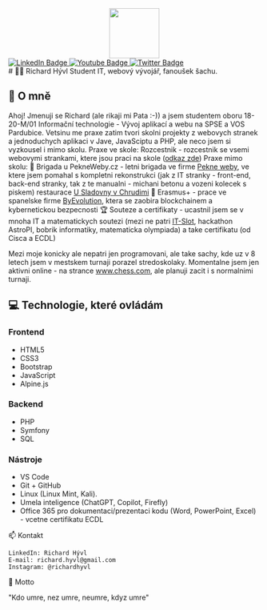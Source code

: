 <div id="header" align="center">
  <img src="https://media.giphy.com/media/M9gbBd9nbDrOTu1Mqx/giphy.gif" width="100"/>
</div>
<div id="badges">
  <a href="your-linkedin-URL">
    <img src="https://img.shields.io/badge/LinkedIn-blue?style=for-the-badge&logo=linkedin&logoColor=white" alt="LinkedIn Badge"/>
  </a>
  <a href="your-youtube-URL">
    <img src="https://img.shields.io/badge/YouTube-red?style=for-the-badge&logo=youtube&logoColor=white" alt="Youtube Badge"/>
  </a>
  <a href="your-twitter-URL">
    <img src="https://img.shields.io/badge/Twitter-blue?style=for-the-badge&logo=twitter&logoColor=white" alt="Twitter Badge"/>
  </a>
</div>
# 🧑‍💻 Richard Hývl
Student IT, webový vývojář, fanoušek šachu.

## 📖 O mně

Ahoj! Jmenuji se Richard (ale rikaji mi Pata :-)) a jsem studentem oboru 18-20-M/01 Informační technologie - Vývoj aplikací a webu na SPSE a VOS Pardubice. 
Vetsinu me praxe zatim tvori skolni projekty z webovych stranek a jednoduchych aplikaci v Jave, JavaSciptu a PHP, ale neco jsem si vyzkousel i mimo skolu.
Praxe ve skole:
    Rozcestnik - rozcestnik se vsemi webovymi strankami, ktere jsou praci na skole ([odkaz zde]())
Praxe mimo skolu:
    💼 Brigada u PekneWeby.cz - letni brigada ve firme [Pekne weby](https://www.pekneweby.cz/), ve ktere jsem pomahal s kompletni rekonstrukci (jak z IT stranky - front-end, back-end stranky, tak z te manualni - michani betonu a vozeni kolecek s piskem) restaurace [U Sladovny v Chrudimi](https://www.usladovnychrudim.cz/) 
    🚀 Erasmus+ - prace ve spanelske firme [ByEvolution](https://byevolution.com/), ktera se zaobira blockchainem a kybernetickou bezpecnosti
    🏆 Souteze a certifikaty - ucastnil jsem se v mnoha IT a matematickych soutezi (mezi ne patri [IT-Slot](https://www.it-slot.cz/results/year/2021), hackathon AstroPI, bobrik informatiky, matematicka olympiada) a take certifikatu (od Cisca a ECDL)

Mezi moje konicky ale nepatri jen programovani, ale take sachy, kde uz v 8 letech jsem v mestskem turnaji porazel stredoskolaky. Momentalne jsem jen aktivni online - na strance www.chess.com, ale planuji zacit i s normalnimi turnaji.

## 💻 Technologie, které ovládám
### Frontend 
- HTML5
- CSS3
- Bootstrap
- JavaScript 
- Alpine.js

### Backend
- PHP 
- Symfony
- SQL

### Nástroje 
- VS Code
- Git + GitHub
- Linux (Linux Mint, Kali).
- Umela inteligence (ChatGPT, Copilot, Firefly)
- Office 365 pro dokumentaci/prezentaci kodu (Word, PowerPoint, Excel) - vcetne certifikatu ECDL

📫 Kontakt

    LinkedIn: Richard Hývl
    E-mail: richard.hyvl@gmail.com
    Instagram: @richardhyvl

📜 Motto

"Kdo umre,
nez umre,
neumre,
kdyz umre"
